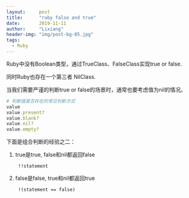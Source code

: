 ```yaml
---
layout:     post
title:      "ruby false and true"
date:       2019-11-11
author:     "Lixiang"
header-img: "img/post-bg-05.jpg"
tags:
  - Ruby
---
```


Ruby中没有Boolean类型，通过TrueClass、FalseClass实现true or false.

同时Ruby也存在一个第三者 NilClass.

当我们需要严谨的判断true or false的场景时，通常也要考虑值为nil的情况。


```ruby
# 判断值是否存在的常见判断方式
value
value.present?
value.blank?
value.nil?
value.empty?
```

下面是组合判断的经验之二：

1) true是true, false和nil都返回false

        !!statement

2) false是false, true和nil都返回true

        !(statement == false)
